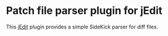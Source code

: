 # Patch file parser plugin for jEdit

This [jEdit][] plugin provides a simple SideKick parser for diff files.

[jEdit]: http://jedit.org/